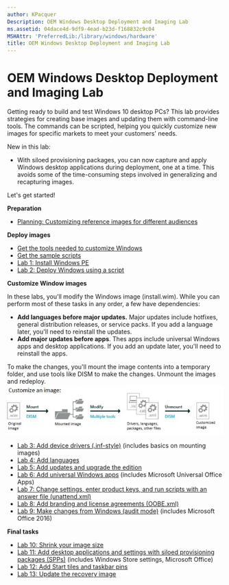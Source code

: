```yaml
---
author: KPacquer
Description: OEM Windows Desktop Deployment and Imaging Lab
ms.assetid: 04dace4d-9df9-4ead-b23d-f168832c9c04
MSHAttr: 'PreferredLib:/library/windows/hardware'
title: OEM Windows Desktop Deployment and Imaging Lab
---
```


# OEM Windows Desktop Deployment and Imaging Lab

Getting ready to build and test Windows 10 desktop PCs? This lab provides strategies for creating base images and updating them with command-line tools. The commands can be scripted, helping you quickly customize new images for specific markets to meet your customers' needs.

New in this lab: 

* With siloed provisioning packages, you can now capture and apply Windows desktop applications during deployment, one at a time. This avoids some of the time-consuming steps involved in generalizing and recapturing images.

Let's get started!

**Preparation**

*  [Planning: Customizing reference images for different audiences](planning-create-different-product-designs-for-different-market-segments-sxs.md)

**Deploy images**

*  [Get the tools needed to customize Windows](get-the-tools-needed-to-customize-windows-sxs.md)
*  [Get the sample scripts](windows-deployment-sample-scripts-sxs.md)
*  [Lab 1: Install Windows PE](install-windows-pe-sxs.md)
*  [Lab 2: Deploy Windows using a script](deploy-windows-with-a-script-sxs.md)

**Customize Window images**

In these labs, you'll modify the Windows image (install.wim). While you can perform most of these tasks in any order, a few have dependencies:
*    **Add languages before major updates.** Major updates include hotfixes, general distribution releases, or service packs. If you add a language later, you'll need to reinstall the updates.
*    **Add major updates before apps**. Thes apps include universal Windows apps and desktop applications. If you add an update later, you'll need to  reinstall the apps.


To make the changes, you'll mount the image contents into a temporary folder, and use tools like DISM to make the changes. Unmount the images and redeploy.
   ![image: Mounting an image, making changes, and unmounting the image](images/dep-win8-sxs-createmodelspecificfiles.jpg)

*  [Lab 3: Add device drivers (.inf-style)](add-device-drivers.md) (includes basics on mounting images)
*  [Lab 4: Add languages](add-drivers-langs-universal-apps-sxs.md)
*  [Lab 5: Add updates and upgrade the edition](servicing-the-image-with-windows-updates-sxs.md)
*  [Lab 6: Add universal Windows apps](add-universal-apps-sxs.md) (includes Microsoft Universal Office Apps)
*  [Lab 7: Change settings, enter product keys, and run scripts with an answer file (unattend.xml)](update-windows-settings-and-scripts-create-your-own-answer-file-sxs.md)
*  [Lab 8: Add branding and license agreements (OOBE.xml)](add-a-license-agreement.md)
*  [Lab 9: Make changes from Windows (audit mode)](prepare-a-snapshot-of-the-pc-generalize-and-capture-windows-images-blue-sxs.md) (includes Microsoft Office 2016)

**Final tasks**

*  [Lab 10: Shrink your image size](shrink-your-image-size.md)
*  [Lab 11: Add desktop applications and settings with siloed provisioning packages (SPPs)](add-desktop-apps-wth-spps-sxs.md) (includes Windows Store settings, Microsoft Office)
*  [Lab 12: Add Start tiles and taskbar pins](add-start-tiles-sxs.md)
*  [Lab 13: Update the recovery image](update-the-recovery-image.md)
